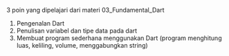 3 poin yang dipelajari dari materi 03_Fundamental_Dart

1. Pengenalan Dart
2. Penulisan variabel dan tipe data pada dart
3. Membuat program sederhana menggunakan Dart (program menghitung luas, keliling, volume, menggabungkan string)
